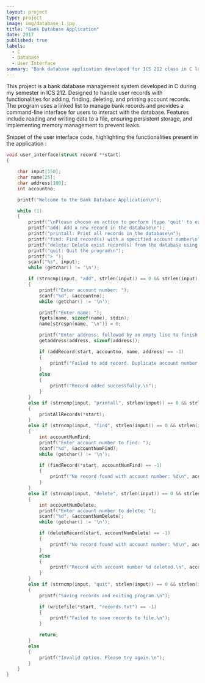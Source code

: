 ```yaml
---
layout: project
type: project
image: img/database_1.jpg
title: "Bank Database Application"
date: 2017
published: true
labels:
  - C
  - Database
  - User Interface
summary: "Bank database application developed for ICS 212 class in C langugage. Provides user interface to interact with a bank database using a record structure."
---
```


This project is a bank database management system developed in C during my semester in ICS 212. Designed to handle user records with functionalities for adding, finding, deleting, and printing account records. The program uses a linked list to manage bank records and provides a command-line interface for users to interact with the database. Features include reading and writing data to a file, ensuring persistent storage, and implementing memory management to prevent leaks.

Snippet of the user interface code, highlighting the functionalities present in the application :

```c
void user_interface(struct record **start)
{

    char input[150];
    char name[25];
    char address[100];
    int accountno;

    printf("Welcome to the Bank Database Application\n");

    while (1)
    {
        printf("\nPlease choose an action to perform (type 'quit' to exit):\n");
        printf("add: Add a new record in the database\n");
        printf("printall: Print all records in the database\n");
        printf("find: Find record(s) with a specified account number\n");
        printf("delete: Delete exist record(s) from the database using the account number as a key \n");
        printf("quit: Quit the program\n");
        printf("> ");
        scanf("%s", input);
        while (getchar() != '\n');

        if (strncmp(input, "add", strlen(input)) == 0 && strlen(input) <= strlen("add"))
        {
            printf("Enter account number: ");
            scanf("%d", &accountno);
            while (getchar() != '\n');

            printf("Enter name: ");
            fgets(name, sizeof(name), stdin);
            name[strcspn(name, "\n")] = 0;

            printf("Enter address, followed by an empty line to finish:\n");
            getaddress(address, sizeof(address));

            if (addRecord(start, accountno, name, address) == -1)
            {
                printf("Failed to add record. Duplicate account number.\n");
            }
            else
            {
                printf("Record added successfully.\n");
            }
        }
        else if (strncmp(input, "printall", strlen(input)) == 0 && strlen(input) <= strlen("printall"))
        {
            printAllRecords(*start);
        }
        else if (strncmp(input, "find", strlen(input)) == 0 && strlen(input) <= strlen("find"))
        {
            int accountNumFind;
            printf("Enter account number to find: ");
            scanf("%d", &accountNumFind);
            while (getchar() != '\n');

            if (findRecord(*start, accountNumFind) == -1)
            {
                printf("No record found with account number: %d\n", accountNumFind);
            }
        }
        else if (strncmp(input, "delete", strlen(input)) == 0 && strlen(input) <= strlen("delete"))
        {
            int accountNumDelete;
            printf("Enter account number to delete: ");
            scanf("%d", &accountNumDelete);
            while (getchar() != '\n');

            if (deleteRecord(start, accountNumDelete) == -1)
            {
                printf("No record found with account number: %d\n", accountNumDelete);
            }
            else
            {
                printf("Record with account number %d deleted.\n", accountNumDelete);
            }
        }
        else if (strncmp(input, "quit", strlen(input)) == 0 && strlen(input) <= strlen("quit"))
        {
            printf("Saving records and exiting program.\n");

            if (writefile(*start, "records.txt") == -1)
            {
                printf("Failed to save records to file.\n");
            }

            return;
        }
        else
        {
            printf("Invalid option. Please try again.\n");
        }
    }
}
